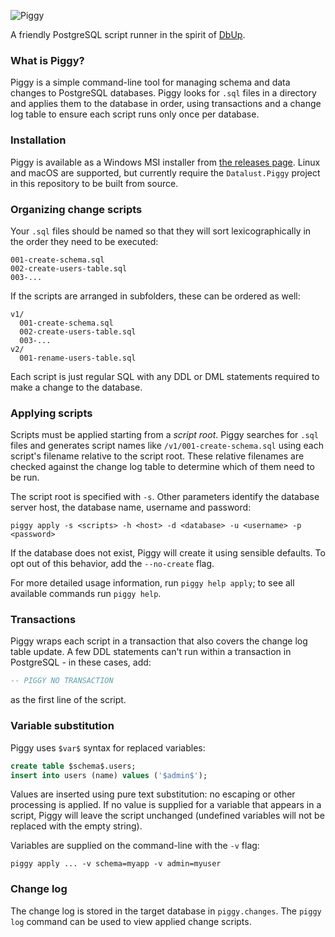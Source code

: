 ![Piggy](https://raw.githubusercontent.com/datalust/piggy/master/asset/Piggy-400px.png)

A friendly PostgreSQL script runner in the spirit of [DbUp](https://github.com/DbUp/DbUp).

### What is Piggy?

Piggy is a simple command-line tool for managing schema and data changes to PostgreSQL databases. Piggy looks for `.sql` files in a directory and applies them to the database in order, using transactions and a change log table to ensure each script runs only once per database.

### Installation

Piggy is available as a Windows MSI installer from [the releases page](https://github.com/datalust/piggy/releases). Linux and macOS are supported, but currently require the `Datalust.Piggy` project in this repository to be built from source.

### Organizing change scripts

Your `.sql` files should be named so that they will sort lexicographically in the order they need to be executed:

```
001-create-schema.sql
002-create-users-table.sql
003-...
```

If the scripts are arranged in subfolders, these can be ordered as well:

```
v1/
  001-create-schema.sql
  002-create-users-table.sql
  003-...
v2/
  001-rename-users-table.sql
```

Each script is just regular SQL with any DDL or DML statements required to make a change to the database.

### Applying scripts

Scripts must be applied starting from a _script root_. Piggy searches for `.sql` files and generates script names like `/v1/001-create-schema.sql` using each script's filename relative to the script root. These relative filenames are checked against the change log table to determine which of them need to be run.

The script root is specified with `-s`. Other parameters identify the database server host, the database name, username and password:

```
piggy apply -s <scripts> -h <host> -d <database> -u <username> -p <password>
```

If the database does not exist, Piggy will create it using sensible defaults. To opt out of this behavior, add the `--no-create` flag.

For more detailed usage information, run `piggy help apply`; to see all available commands run `piggy help`.

### Transactions

Piggy wraps each script in a transaction that also covers the change log table update. A few DDL statements can't run within a transaction in PostgreSQL - in these cases, add:

```sql
-- PIGGY NO TRANSACTION
```

as the first line of the script.

### Variable substitution

Piggy uses `$var$` syntax for replaced variables:

```sql
create table $schema$.users;
insert into users (name) values ('$admin$');
```

Values are inserted using pure text substitution: no escaping or other processing is applied. If no value is supplied for a variable that appears in a script, Piggy will leave the script unchanged (undefined variables will not be replaced with the empty string).

Variables are supplied on the command-line with the `-v` flag:

```
piggy apply ... -v schema=myapp -v admin=myuser
```

### Change log

The change log is stored in the target database in `piggy.changes`. The `piggy log` command can be used to view applied change scripts.
